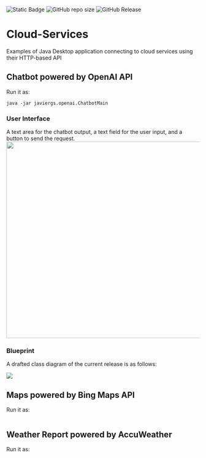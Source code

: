 ![Static Badge](https://img.shields.io/badge/author-javiergs-orange)
![GitHub repo size](https://img.shields.io/github/repo-size/CSC3100/Cloud-Services)
![GitHub Release](https://img.shields.io/github/v/release/CSC3100/Cloud-Services)


# Cloud-Services
Examples of Java Desktop application connecting to cloud services using their HTTP-based API


## Chatbot powered by OpenAI API
Run it as:
```
java -jar javiergs.openai.ChatbotMain
```

### User Interface
A text area for the chatbot output, a text field for the user input, and a button to send the request.
<img width="512" src="https://github.com/CSC308/Cloud-Services/assets/3814755/998616fb-8a7a-462e-820c-f6042e921587">

### Blueprint
A drafted class diagram of the current release is as follows:<br>

<img src="https://github.com/CSC308/Cloud-Services/assets/3814755/efc12e88-1fc8-496c-827c-2eeaa702eab8">

## Maps powered by Bing Maps API
Run it as:
```

```

## Weather Report powered by AccuWeather
Run it as:
```

```
